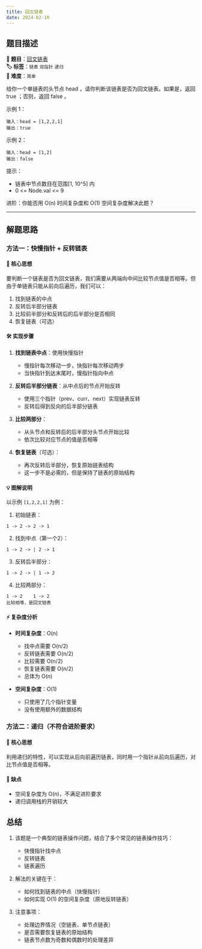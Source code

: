 ```yaml
---
title: 回文链表
date: 2024-02-10
---
```


## 题目描述

**🔗 题目**：[回文链表](https://leetcode.cn/problems/palindrome-linked-list/)  
**🏷️ 标签**：`链表` `双指针` `递归`  
**🔴 难度**：`简单`  

给你一个单链表的头节点 head ，请你判断该链表是否为回文链表。如果是，返回 true ；否则，返回 false 。

示例 1：
```
输入：head = [1,2,2,1]
输出：true
```

示例 2：
```
输入：head = [1,2]
输出：false
```

提示：
- 链表中节点数目在范围[1, 10^5] 内
- 0 <= Node.val <= 9

进阶：你能否用 O(n) 时间复杂度和 O(1) 空间复杂度解决此题？

---

## 解题思路

### 方法一：快慢指针 + 反转链表

#### 📝 核心思想

要判断一个链表是否为回文链表，我们需要从两端向中间比较节点值是否相等。但由于单链表只能从前向后遍历，我们可以：

1. 找到链表的中点
2. 反转后半部分链表
3. 比较前半部分和反转后的后半部分是否相同
4. 恢复链表（可选）

#### 🛠️ 实现步骤

1. **找到链表中点**：使用快慢指针
   - 慢指针每次移动一步，快指针每次移动两步
   - 当快指针到达末尾时，慢指针指向中点

2. **反转后半部分链表**：从中点后的节点开始反转
   - 使用三个指针（prev、curr、next）实现链表反转
   - 反转后得到反向的后半部分链表

3. **比较两部分**：
   - 从头节点和反转后的后半部分头节点开始比较
   - 依次比较对应节点的值是否相等

4. **恢复链表**（可选）：
   - 再次反转后半部分，恢复原始链表结构
   - 这一步不是必需的，但是保持了链表的原始结构

#### 💡 图解说明

以示例 `[1,2,2,1]` 为例：

1. 初始链表：
```
1 -> 2 -> 2 -> 1
```

2. 找到中点（第一个2）：
```
1 -> 2 -> | 2 -> 1
```

3. 反转后半部分：
```
1 -> 2 -> | 1 -> 2
```

4. 比较两部分：
```
1 -> 2    1 -> 2
比较相等，是回文链表
```

#### ⚡️ 复杂度分析

- **时间复杂度**：O(n)
  - 找中点需要 O(n/2)
  - 反转链表需要 O(n/2)
  - 比较需要 O(n/2)
  - 恢复链表需要 O(n/2)
  - 总体为 O(n)

- **空间复杂度**：O(1)
  - 只使用了几个指针变量
  - 没有使用额外的数据结构

### 方法二：递归（不符合进阶要求）

#### 📝 核心思想

利用递归的特性，可以实现从后向前遍历链表，同时用一个指针从前向后遍历，对比节点值是否相等。

#### 🚫 缺点

- 空间复杂度为 O(n)，不满足进阶要求
- 递归调用栈的开销较大

## 总结

1. 该题是一个典型的链表操作问题，结合了多个常见的链表操作技巧：
   - 快慢指针找中点
   - 反转链表
   - 链表遍历

2. 解法的关键在于：
   - 如何找到链表的中点（快慢指针）
   - 如何实现 O(1) 的空间复杂度（原地反转链表）

3. 注意事项：
   - 处理边界情况（空链表、单节点链表）
   - 是否需要恢复链表的原始结构
   - 链表节点数为奇数和偶数时的处理差异 